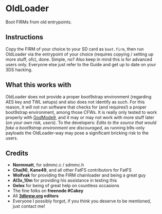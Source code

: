 # OldLoader
Boot FIRMs from old entrypoints.

## Instructions
Copy the FIRM of your choice to your SD card as `boot.firm`, then run OldLoader via the entrypoint of your choice (requires copying / setting up more stuff, ofc), done. Simple, no? Also keep in mind this is for advanced users only. Everyone else just refer to the Guide and get up to date on your 3DS hacking.

## What this works with
OldLoader does not provide a proper boot9strap environment (regarding AES key and TWL setups) and also does not identify as such. For this reason, it will not run software that checks for (and requires!) a proper boot9strap environment, among those CFWs. It is really only tested to work properly with [GodMode9](https://github.com/d0k3/GodMode9), and it may or may not work with more stuff later (_on your own risk, users_). To the developers: _Edits to the source that would fake a boot9strap environment are discouraged_, as running b9s-only payloads the OldLoader-way may pose a significant bricking risk to the users.

## Credits
* **Normmatt**, for sdmmc.c / sdmmc.h
* **Cha(N)**, **Kane49**, and all other FatFS contributors for FatFS
* **Wolfvak** for providing the FIRM chainloader and being a great guy
* **Al3x_10m** for providing his assistance in testing this
* **Gelex** for being of great help on countless occasions
* The fine folks on **freenode #Cakey**
* All **[3dbrew.org](https://www.3dbrew.org/wiki/Main_Page) editors**
* Everyone I possibly forgot, if you think you deserve to be mentioned, just contact me!
